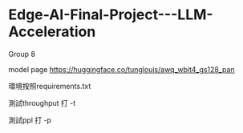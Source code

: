 # Edge-AI-Final-Project---LLM-Acceleration
Group 8

model page https://huggingface.co/tunglouis/awq_wbit4_gs128_pan

環境按照requirements.txt

測試throughput 打 -t

測試ppl        打 -p
